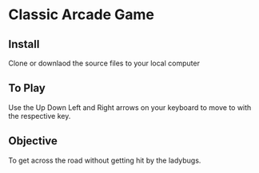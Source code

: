 # Classic Arcade Game
## Install 

Clone or downlaod the source files to your local computer

## To Play

Use the Up Down Left and Right arrows on your keyboard to move to with the respective key.

## Objective

To get across the road without getting hit by the ladybugs. 